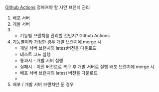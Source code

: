 
[Github Actions](https://docs.github.com/ko/actions/writing-workflows/quickstart)
정해져야 할 사안
브랜치 관리
1. 배포 서버
2. 개발 서버
3. + 기능별 브랜치를 관리할 것인지?
Github Actions
1. 기능별이라 가정한 경우
	개발 브랜치에 merge 시
	- 개발 서버 브랜치의 latest버전을 다운로드
	- 테스트 코드 실행
	- 통과시 - 개발 서버 실행
	- 실패시 - 이전 버전으로 복구 후 개발 서버로 실행
	배포 브랜치에  merge 시
	- 배포 서버 브랜치의 latest 버전을 다운로드
	- 
2. 배포 / 개발 서버 브랜치만 둔 경우
   